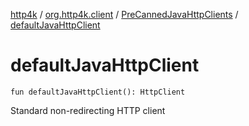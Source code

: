 [http4k](../../index.md) / [org.http4k.client](../index.md) / [PreCannedJavaHttpClients](index.md) / [defaultJavaHttpClient](./default-java-http-client.md)

# defaultJavaHttpClient

`fun defaultJavaHttpClient(): HttpClient`

Standard non-redirecting HTTP client


